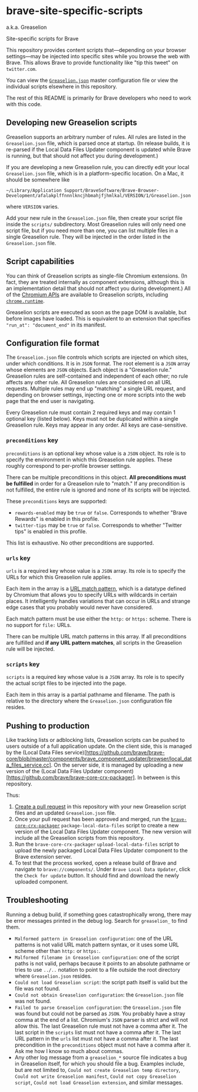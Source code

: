 # brave-site-specific-scripts
a.k.a. Greaselion

Site-specific scripts for Brave

This repository provides content scripts that—depending on your browser settings—may be injected into specific sites while you browse the web with Brave. This allows Brave to provide functionality like "tip this tweet" on `twitter.com`.

You can view the [`Greaselion.json`](https://github.com/brave/brave-site-specific-scripts/blob/master/data/Greaselion.json) master configuration file or view the individual scripts elsewhere in this repository.

The rest of this README is primarily for Brave developers who need to work with this code.

## Developing new Greaselion scripts

Greaselion supports an arbitrary number of rules. All rules are listed in the `Greaselion.json` file, which is parsed once at startup. (In release builds, it is re-parsed if the Local Data Files Updater component is updated while Brave is running, but that should not affect you during development.)

If you are developing a new Greaselion rule, you can directly edit your local `Greaselion.json` file, which is in a platform-specific location. On a Mac, it should be somewhere like

`~/Library/Application Support/BraveSoftware/Brave-Browser-Development/afalakplffnnnlkncjhbmahjfjhmlkal/VERSION/1/Greaselion.json`

where `VERSION` varies.

Add your new rule in the `Greaselion.json` file, then create your script file inside the `scripts/` subdirectory. Most Greaselion rules will only need one script file, but if you need more than one, you can list multiple files in a single Greaselion rule. They will be injected in the order listed in the `Greaselion.json` file.

## Script capabilities

You can think of Greaselion scripts as single-file Chromium extensions. (In fact, they are treated internally as component extensions, although this is an implementation detail that should not affect you during development.) All of the [Chromium APIs](https://developer.chrome.com/extensions/content_scripts#capabilities) are available to Greaselion scripts, including [`chrome.runtime`](https://developer.chrome.com/extensions/runtime).

Greaselion scripts are executed as soon as the page DOM is available, but before images have loaded. This is equivalent to an extension that specifies `"run_at": "document_end"` in its manifest.

## Configuration file format

The `Greaselion.json` file controls which scripts are injected on which sites, under which conditions. It is in `JSON` format. The root element is a `JSON` array whose elements are `JSON` objects. Each object is a "Greaselion rule." Greaselion rules are self-contained and independent of each other; no rule affects any other rule. All Greaselion rules are considered on all URL requests. Multiple rules may end up "matching" a single URL request, and depending on browser settings, injecting one or more scripts into the web page that the end user is navigating.

Every Greaselion rule must contain 2 required keys and may contain 1 optional key (listed below). Keys must not be duplicated within a single Greaselion rule. Keys may appear in any order. All keys are case-sensitive.

### `preconditions` key

`preconditions` is an optional key whose value is a `JSON` object. Its role is to specify the environment in which this Greaselion rule applies. These roughly correspond to per-profile browser settings.

There can be multiple preconditions in this object. **All preconditions must be fulfilled** in order for a Greaselion rule to "match." If any precondition is not fulfilled, the entire rule is ignored and none of its scripts will be injected.

These `preconditions` keys are supported:

 - `rewards-enabled` may be `true` or `false`. Corresponds to whether "Brave Rewards" is enabled in this profile.
 - `twitter-tips` may be `true` or `false`. Corresponds to whether "Twitter tips" is enabled in this profile.

This list is exhaustive. No other preconditions are supported.

### `urls` key

`urls` is a required key whose value is a `JSON` array. Its role is to specify the URLs for which this Greaselion rule applies.

Each item in the array is a [URL match pattern](https://developer.chrome.com/extensions/match_patterns), which is a datatype defined by Chromium that allows you to specify URLs with wildcards in certain places. It intelligently handles variations that can occur in URLs and strange edge cases that you probably would never have considered.

Each match pattern must be use either the `http:` or `https:` scheme. There is no support for `file:` URLs.

There can be multiple URL match patterns in this array. If all preconditions are fulfilled and **if any URL pattern matches**, all scripts in the Greaselion rule will be injected.

### `scripts` key

`scripts` is a required key whose value is a `JSON` array. Its role is to specify the actual script files to be injected into the page.

Each item in this array is a partial pathname and filename. The path is relative to the directory where the `Greaselion.json` configuration file resides.

## Pushing to production

Like tracking lists or adblocking lists, Greaselion scripts can be pushed to users outside of a full application update. On the client side, this is managed by the (Local Data Files service)[https://github.com/brave/brave-core/blob/master/components/brave_component_updater/browser/local_data_files_service.cc]. On the server side, it is managed by uploading a new version of the (Local Data Files Updater component)[https://github.com/brave/brave-core-crx-packager]. In between is this repository.

Thus:

 1. [Create a pull request](https://github.com/brave/brave-site-specific-scripts/pull/new/master) in this repository with your new Greaselion script files and an updated `Greaselion.json` file.
 2. Once your pull request has been approved and merged, run the [`brave-core-crx-packager`](https://github.com/brave/brave-core-crx-packager) `package-local-data-files` script to create a new version of the Local Data Files Updater component. The new version will include all the Greaselion scripts from this repository.
 3. Run the `brave-core-crx-packager` `upload-local-data-files` script to upload the newly packaged Local Data Files Updater component to the Brave extension server.
 4. To test that the process worked, open a release build of Brave and navigate to `brave://components/`. Under `Brave Local Data Updater`, click the `Check for update` button. It should find and download the newly uploaded component.

## Troubleshooting

Running a debug build, if something goes catastrophically wrong, there may be error messages printed in the debug log. Search for `greaselion_` to find them.

 - `Malformed pattern in Greaselion configuration`: one of the URL patterns is not valid URL match pattern syntax, or it uses some URL scheme other than `http:` or `https:`.
 - `Malformed filename in Greaselion configuration`: one of the script paths is not valid, perhaps because it points to an absolute pathname or tries to use `../..` notation to point to a file outside the root directory where `Greaselion.json` resides.
 - `Could not load Greaselion script`: the script path itself is valid but the file was not found.
 - `Could not obtain Greaselion configuration`: the `Greaselion.json` file was not found.
 - `Failed to parse Greaselion configuration`: the `Greaselion.json` file was found but could not be parsed as `JSON`. You probably have a stray comma at the end of a list. Chromium's `JSON` parser is strict and will not allow this. The last Greaselion rule must not have a comma after it. The last script in the `scripts` list must not have a comma after it. The last URL pattern in the `urls` list must not have a comma after it. The last precondition in the `preconditions` object must not have a comma after it. Ask me how I know so much about commas.
 - Any other log message from a `greaselion_*` source file indicates a bug in Greaselion itself, for which you should file a bug. Examples include, but are not limited to, `Could not create Greaselion temp directory`, `Could not write Greaselion manifest`, `Could not copy Greaselion script`, `Could not load Greaselion extension`, and similar messages.

